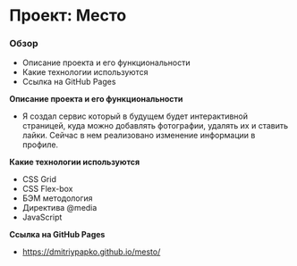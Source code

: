 # Проект: Место

### Обзор 

* Описание проекта и его функциональности 
* Какие  технологии используются 
* Ссылка на GitHub Pages 

 

**Описание проекта и его функциональности** 

* Я создал сервис который в будущем будет  интерактивной страницей, куда можно добавлять фотографии, удалять их и ставить лайки. Сейчас в нем реализовано изменение информации в профиле.



**Какие  технологии используются** 

* CSS Grid 
* CSS Flex-box 
* БЭМ методология 
* Директива @media  
* JavaScript
 

 

**Ссылка на GitHub Pages** 
* https://dmitriypapko.github.io/mesto/